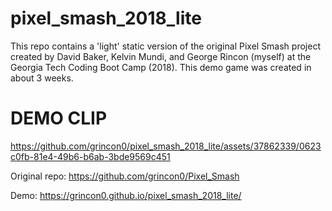 # pixel_smash_2018_lite

This repo contains a 'light' static version of the original Pixel Smash project created by David Baker, Kelvin Mundi, and George Rincon (myself) at the Georgia Tech Coding Boot Camp (2018). This demo game was created in about 3 weeks.

# DEMO CLIP

https://github.com/grincon0/pixel_smash_2018_lite/assets/37862339/0623c0fb-81e4-49b6-b6ab-3bde9569c451



Original repo: https://github.com/grincon0/Pixel_Smash

Demo: https://grincon0.github.io/pixel_smash_2018_lite/


